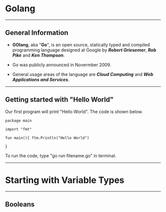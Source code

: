 # Golang

-------------------------------------------------------------------

## General Information

- **GOlang**, aka "**Go**", is an open source, statically typed and compiled programming language designed at Google by ***Robert Griesemer***, ***Rob Pike*** and ***Ken Thompson***. 

- Go was publicly announced in Novermber 2009. 

- General usage areas of the language are ***Cloud Computing*** and ***Web Applications and Services***.

--------------------------------------------------------

## Getting started with "Hello World"

Our first program will print "Hello World". The code is shown below. 

`package main`

`import "fmt"`

`fun main(){
    ftm.Println("Hello World")`

`}`



To run the code, type "go run filename.go" in terminal. 





--------------------------------------------------------------------

# Starting with Variable Types

--------------------------------------------------------

## Booleans


